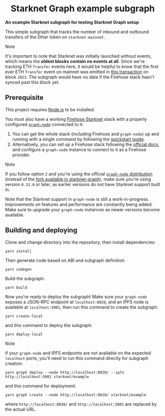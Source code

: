 <p align="center">
  <h1 align="center">Starknet Graph example subgraph</h1>
</p>

**An example Starknet subgraph for testing Starknet Graph setup**

This simple subgraph that tracks the number of inbound and outbound transfers of the Ether token on `starknet-mainnet`.

> [!NOTE]
>
> It's important to note that Starknet was initially launched without events, which means the **oldest blocks contain no events at all**. Since we're tracking ETH `Transfer` events here, it would be helpful to know that the first ever ETH `Transfer` event on mainnet was emitted in [this transaction](https://starkscan.co/tx/0x0243bacc2ad29c19d3c1819888012c5e16a8af2ed0e4783c1bef5b09ec91e6c1) on block `2823`. The subgraph would have no data if the Firehose stack hasn't synced past this block yet.

## Prerequisite

This project requires [Node.js](https://nodejs.org/) to be installed.

You must also have a working [Firehose Starknet](https://github.com/starknet-graph/firehose-starknet) stack with a properly configured [`graph-node`](https://github.com/starknet-graph/graph-node) connected to it:

1. You can get the whole stack (including Firehose and `graph-node`) up and running with a single command by following the [quickstart guide](https://github.com/starknet-graph/quickstart).
2. Alternatively, you can set up a Firehose stack following the [official docs](https://firehose.streamingfast.io/firehose-setup/starknet), and configure a `graph-node` instance to connect to it as a Firehose provider.

> [!NOTE]
>
> If you follow option `2` and you're using the official [`graph-node` distribution](https://github.com/graphprotocol/graph-node) (instead of the [fork available in starknet-graph](https://github.com/starknet-graph/graph-node)), make sure you're using version `0.33.0` or later, as earlier versions do not have Starknet support built in.
>
> Note that the Starknet support in `graph-node` is still a work-in-progress. Improvements on features and performance are constantly being added. Make sure to upgrade your `graph-node` instances as newer versions become available.

## Building and deploying

Clone and change directory into the repository, then install dependencies:

```console
yarn install
```

Then generate code based on ABI and subgraph definition:

```console
yarn codegen
```

Build the subgraph:

```console
yarn build
```

Now you're ready to deploy the subgraph! Make sure your `graph-node` exposes a JSON-RPC endpoint at `localhost:8020`, and an IPFS node is available at `localhost:5001`, then run this command to create the subgraph:

```console
yarn create-local
```

and this command to deploy the subgraph:

```console
yarn deploy-local
```

> [!NOTE]
>
> If your `graph-node` and IPFS endpoints are not available on the expected `localhost` ports, you'll need to run this command directly for subgraph creation:
>
> ```console
> yarn graph deploy --node http://localhost:8020/ --ipfs http://localhost:5001 starknet/example
> ```
>
> and this command for deployment:
>
> ```console
> yarn graph create --node http://localhost:8020/ starknet/example
> ```
>
> where `http://localhost:8020/` and `http://localhost:5001` are replaced by the actual URL.
